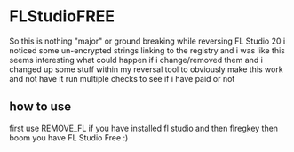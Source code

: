 # FLStudioFREE
So this is nothing "major" or ground breaking while reversing FL Studio 20 i noticed some un-encrypted strings linking to the registry and i was like this seems interesting what could happen if i change/removed them and i changed up some stuff within my reversal tool to obviously make this work and not have it run multiple checks to see if i have paid or not 

## how to use
first use REMOVE_FL if you have installed fl studio and then flregkey 
then boom you have FL Studio Free :)
